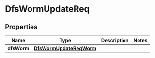 # DfsWormUpdateReq

## Properties
Name | Type | Description | Notes
------------ | ------------- | ------------- | -------------
**dfsWorm** | [**DfsWormUpdateReqWorm**](DfsWormUpdateReqWorm.md) |  | 
